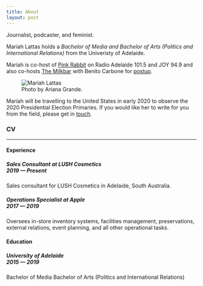 ```yaml
---
title: About
layout: post
---
```


Journalist, podcaster, and feminist.

Mariah Lattas holds a *Bachelor of Media and Bachelor of Arts (Politics and International Relations)* from the Univeristy of Adelaide.

Mariah is  co-host of [Pink Rabbit](http://radioadelaide.org.au/program/pink-rabbit/) on Radio Adelaide 101.5 and JOY 94.9 and also co-hosts [The Milkbar](https://podcasts.apple.com/au/podcast/the-milkbar/id1478059008) with Benito Carbone for [postup](http://postup.com.au).

<figure>
  <img alt="Mariah Lattas" src="https://www.toyotacenter.com/assets/img/ariana-grande-sweetner-Slide-4fdf654a13.jpg" />
  <figcaption>
    Photo by Ariana Grande.
  </figcaption>
</figure>

Mariah will be travelling to the United States in early 2020 to observe the 2020 Presidential Election Primaries. If you would like her to write for you from the field, please get in [touch](mailto:mariahlattas1@gmail.com).

### CV
<hr>

<span style="text-align: left;">

#### Experience
##### Sales Consultant at LUSH Cosmetics <br> 2019 — Present
Sales consultant for LUSH Cosmetics in Adelaide, South Australia.

##### Operations Specialist at Apple <br> 2017 — 2019
Oversees in-store inventory systems, facilities management, preservations, external relations, event planning, and all other operational tasks.

#### Education

##### University of Adelaide <br> 2015 — 2019
Bachelor of Media
Bachelor of Arts (Politics and International Relations)

</span>